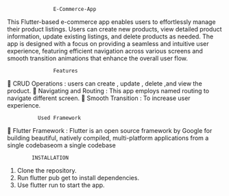                    E-Commerce-App
This Flutter-based e-commerce app enables users to effortlessly manage their product listings. Users can create new products, view detailed product information, update existing listings, and delete products as needed. The app is designed with a focus on providing a seamless and intuitive user experience, featuring efficient navigation across various screens and smooth transition animations that enhance the overall user flow.

       	           Features
	CRUD   Operations : users can create , update , delete ,and view the product.
	Navigating and Routing : This app employs named routing to navigate different screen.
	Smooth Transition : To increase user experience.

        	  Used Framework
	Flutter Framework : Flutter is an open source framework by Google for building beautiful, natively compiled, multi-platform applications from a single codebaseom a single codebase

            INSTALLATION
1.	Clone the repository.
2.	Run flutter pub get to install dependencies.
3.	Use flutter run to start the app.


